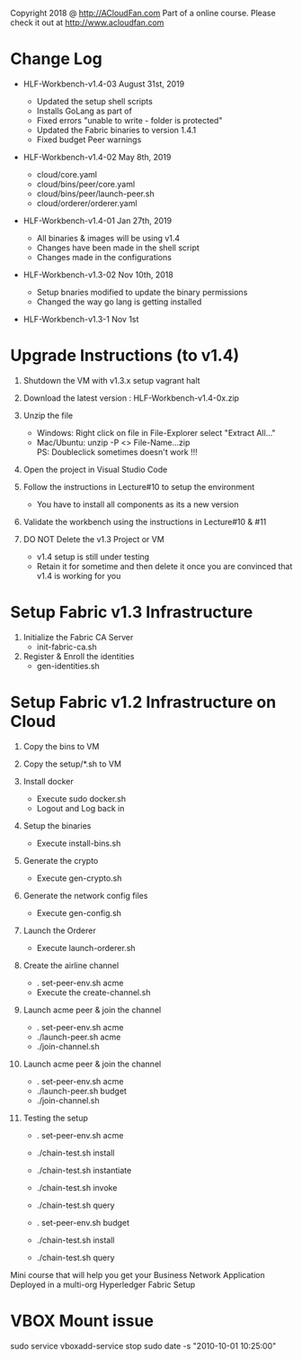 Copyright 2018 @ http://ACloudFan.com 
Part of a online course. Please check it out at http://www.acloudfan.com

Change Log
==========

- HLF-Workbench-v1.4-03       August 31st, 2019
  * Updated the setup shell scripts 
  * Installs GoLang as part of 
  * Fixed errors "unable to write - folder is protected"
  * Updated the Fabric binaries to version 1.4.1
  * Fixed budget Peer warnings
  
- HLF-Workbench-v1.4-02       May 8th, 2019
  * cloud/core.yaml   
  * cloud/bins/peer/core.yaml
  * cloud/bins/peer/launch-peer.sh
  * cloud/orderer/orderer.yaml

- HLF-Workbench-v1.4-01       Jan 27th, 2019
   
  * All binaries & images will be using v1.4
  * Changes have been made in the shell script
  * Changes made in the configurations


- HLF-Workbench-v1.3-02       Nov 10th, 2018
  * Setup bnaries modified to update the binary permissions
  * Changed the way go lang is getting installed
- HLF-Workbench-v1.3-1        Nov 1st


Upgrade Instructions (to v1.4)
==============================
 1. Shutdown the VM with v1.3.x setup
     vagrant   halt
  2. Download the latest version : HLF-Workbench-v1.4-0x.zip
  3. Unzip the file
     * Windows:    Right click on file in File-Explorer select "Extract All..."
     * Mac/Ubuntu: unzip -P <<PASSWORD>>  File-Name...zip  
     PS: Doubleclick sometimes doesn't work !!!
  4. Open the project in Visual Studio Code
  5. Follow the instructions in Lecture#10 to setup the environment
     * You have to install all components as its a new version
  6. Validate the workbench using the instructions in Lecture#10 & #11

  7. DO NOT Delete the v1.3 Project or VM
     * v1.4 setup is still under testing 
     * Retain it for sometime and then delete it once you are convinced
       that v1.4 is working for you


Setup Fabric v1.3 Infrastructure
================================
1. Initialize the Fabric CA Server
    - init-fabric-ca.sh
2. Register & Enroll the identities
    - gen-identities.sh



Setup Fabric v1.2 Infrastructure on Cloud
=========================================

1. Copy the bins to VM
2. Copy the setup/*.sh to VM
3. Install docker
   - Execute sudo docker.sh
   - Logout and Log back in
4. Setup the binaries
   - Execute install-bins.sh
5. Generate the crypto
   - Execute gen-crypto.sh
6. Generate the network config files
   - Execute gen-config.sh
7. Launch the Orderer
   - Execute launch-orderer.sh
8. Create the airline channel
    - . set-peer-env.sh acme
    - Execute the create-channel.sh
9. Launch acme peer & join the channel
    - . set-peer-env.sh acme
    - ./launch-peer.sh  acme
    - ./join-channel.sh
10. Launch acme peer & join the channel
    - . set-peer-env.sh acme
    - ./launch-peer.sh  budget
    - ./join-channel.sh

11. Testing the setup
    - . set-peer-env.sh acme
    - ./chain-test.sh install
    - ./chain-test.sh instantiate
    - ./chain-test.sh invoke
    - ./chain-test.sh query

    - . set-peer-env.sh budget
    - ./chain-test.sh install
    - ./chain-test.sh query




Mini course that will help you get your Business Network Application Deployed in a multi-org Hyperledger Fabric Setup

# VBOX Mount issue
sudo service vboxadd-service stop
sudo date -s "2010-10-01 10:25:00"